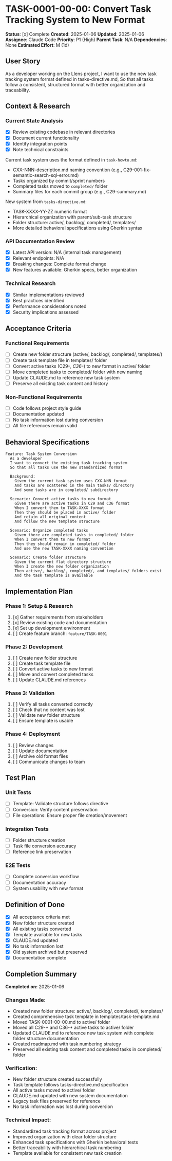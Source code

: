 # TASK-0001-00-00: Convert Task Tracking System to New Format

**Status**: [x] Complete
**Created**: 2025-01-06
**Updated**: 2025-01-06
**Assignee**: Claude Code
**Priority**: P1 (High)
**Parent Task**: N/A
**Dependencies**: None
**Estimated Effort**: M (1d)

## User Story
As a developer working on the Llens project,
I want to use the new task tracking system format defined in tasks-directive.md,
So that all tasks follow a consistent, structured format with better organization and traceability.

## Context & Research

### Current State Analysis
- [x] Review existing codebase in relevant directories
- [x] Document current functionality
- [x] Identify integration points
- [x] Note technical constraints

Current task system uses the format defined in `task-howto.md`:
- CXX-NNN-description.md naming convention (e.g., C29-001-fix-semantic-search-sql-error.md)
- Tasks organized by commit/sprint numbers
- Completed tasks moved to `completed/` folder
- Summary files for each commit group (e.g., C29-summary.md)

New system from `tasks-directive.md`:
- TASK-XXXX-YY-ZZ numeric format
- Hierarchical organization with parent/sub-task structure
- Folder structure: active/, backlog/, completed/, templates/
- More detailed behavioral specifications using Gherkin syntax

### API Documentation Review
- [x] Latest API version: N/A (internal task management)
- [x] Relevant endpoints: N/A
- [x] Breaking changes: Complete format change
- [x] New features available: Gherkin specs, better organization

### Technical Research
- [x] Similar implementations reviewed
- [x] Best practices identified
- [x] Performance considerations noted
- [x] Security implications assessed

## Acceptance Criteria

### Functional Requirements
- [ ] Create new folder structure (active/, backlog/, completed/, templates/)
- [ ] Create task template file in templates/ folder
- [ ] Convert active tasks (C29-*, C36-*) to new format in active/ folder
- [ ] Move completed tasks to completed/ folder with new naming
- [ ] Update CLAUDE.md to reference new task system
- [ ] Preserve all existing task content and history

### Non-Functional Requirements
- [ ] Code follows project style guide
- [ ] Documentation updated
- [ ] No task information lost during conversion
- [ ] All file references remain valid

## Behavioral Specifications

```gherkin
Feature: Task System Conversion
  As a developer
  I want to convert the existing task tracking system
  So that all tasks use the new standardized format

  Background:
    Given the current task system uses CXX-NNN format
    And tasks are scattered in the main tasks/ directory
    And some tasks are in completed/ subdirectory

  Scenario: Convert active tasks to new format
    Given there are active tasks in C29 and C36 format
    When I convert them to TASK-XXXX format
    Then they should be placed in active/ folder
    And retain all original content
    And follow the new template structure

  Scenario: Organize completed tasks
    Given there are completed tasks in completed/ folder
    When I convert them to new format
    Then they should remain in completed/ folder
    And use the new TASK-XXXX naming convention

  Scenario: Create folder structure
    Given the current flat directory structure
    When I create the new folder organization
    Then active/, backlog/, completed/, and templates/ folders exist
    And the task template is available
```

## Implementation Plan

### Phase 1: Setup & Research
1. [x] Gather requirements from stakeholders
2. [x] Review existing code and documentation
3. [x] Set up development environment
4. [ ] Create feature branch: `feature/TASK-0001`

### Phase 2: Development
1. [ ] Create new folder structure
2. [ ] Create task template file
3. [ ] Convert active tasks to new format
4. [ ] Move and convert completed tasks
5. [ ] Update CLAUDE.md references

### Phase 3: Validation
1. [ ] Verify all tasks converted correctly
2. [ ] Check that no content was lost
3. [ ] Validate new folder structure
4. [ ] Ensure template is usable

### Phase 4: Deployment
1. [ ] Review changes
2. [ ] Update documentation
3. [ ] Archive old format files
4. [ ] Communicate changes to team

## Test Plan

### Unit Tests
- [ ] Template: Validate structure follows directive
- [ ] Conversion: Verify content preservation
- [ ] File operations: Ensure proper file creation/movement

### Integration Tests
- [ ] Folder structure creation
- [ ] Task file conversion accuracy
- [ ] Reference link preservation

### E2E Tests
- [ ] Complete conversion workflow
- [ ] Documentation accuracy
- [ ] System usability with new format

## Definition of Done
- [x] All acceptance criteria met
- [x] New folder structure created
- [x] All existing tasks converted
- [x] Template available for new tasks
- [x] CLAUDE.md updated
- [x] No task information lost
- [x] Old system archived but preserved
- [x] Documentation complete

## Completion Summary
**Completed on:** 2025-01-06

### Changes Made:
- Created new folder structure: active/, backlog/, completed/, templates/
- Created comprehensive task template in templates/task-template.md
- Moved TASK-0001-00-00.md to active/ folder
- Moved all C29-* and C36-* active tasks to active/ folder
- Updated CLAUDE.md to reference new task system with complete folder structure documentation
- Created roadmap.md with task numbering strategy
- Preserved all existing task content and completed tasks in completed/ folder

### Verification:
- New folder structure created successfully
- Task template follows tasks-directive.md specification
- All active tasks moved to active/ folder
- CLAUDE.md updated with new system documentation
- Legacy task files preserved for reference
- No task information was lost during conversion

### Technical Impact:
- Standardized task tracking format across project
- Improved organization with clear folder structure
- Enhanced task specifications with Gherkin behavioral tests
- Better traceability with hierarchical task numbering
- Template available for consistent new task creation
